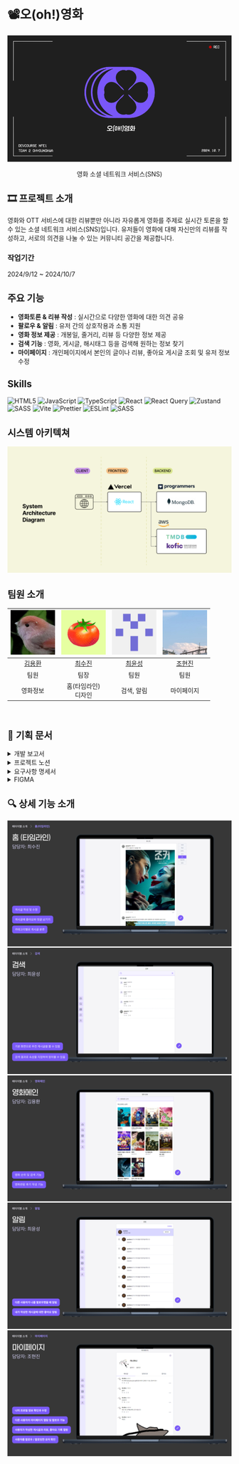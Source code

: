 # 📽️오(oh!)영화
![titleImg](readme_image/title.gif)
<div align="center">영화 소셜 네트워크 서비스(SNS)</div>

## 🎞️ 프로젝트 소개
영화와 OTT 서비스에 대한 리뷰뿐만 아니라 자유롭게 영화를 주제로 실시간 토론을 할 수 있는 소셜 네트워크 서비스(SNS)입니다. 유저들이 영화에 대해 자신만의 리뷰를 작성하고, 서로의 의견을 나눌 수 있는 커뮤니티 공간을 제공합니다.

### 작업기간
2024/9/12 ~ 2024/10/7

## 주요 기능
- **영화토론 & 리뷰 작성** : 실시간으로 다양한 영화에 대한 의견 공유
- **팔로우 & 알림** : 유저 간의 상호작용과 소통 지원
- **영화 정보 제공** : 개봉일, 줄거리, 리뷰 등 다양한 정보 제공
- **검색 기능** : 영화, 게시글, 해시태그 등을 검색해 원하는 정보 찾기
- **마이페이지** : 개인페이지에서 본인의 글이나 리뷰, 좋아요 게시글 조회 및 유저 정보 수정


## Skills
![HTML5](https://img.shields.io/badge/html5-%23E34F26.svg?style=for-the-badge&logo=html5&logoColor=white)
![JavaScript](https://img.shields.io/badge/javascript-%23323330.svg?style=for-the-badge&logo=javascript&logoColor=%23F7DF1E)
![TypeScript](https://img.shields.io/badge/typescript-%23007ACC.svg?style=for-the-badge&logo=typescript&logoColor=white)
![React](https://img.shields.io/badge/react-%2320232a.svg?style=for-the-badge&logo=react&logoColor=%2361DAFB)
![React Query](https://img.shields.io/badge/-React%20Query-FF4154?style=for-the-badge&logo=react%20query&logoColor=white)
![Zustand](https://img.shields.io/badge/Zustand-EA5A47?style=for-the-badge&logo=Zustand&logoColor=white)
![SASS](https://img.shields.io/badge/SASS-hotpink.svg?style=for-the-badge&logo=SASS&logoColor=white)
![Vite](https://img.shields.io/badge/vite-%23646CFF.svg?style=for-the-badge&logo=vite&logoColor=white)
![Prettier](https://img.shields.io/badge/prettier-%23F7B93E.svg?style=for-the-badge&logo=prettier&logoColor=black)
![ESLint](https://img.shields.io/badge/ESLint-4B3263?style=for-the-badge&logo=eslint&logoColor=white)
![SASS](https://img.shields.io/badge/SASS-hotpink.svg?style=for-the-badge&logo=SASS&logoColor=white)

## 시스템 아키텍쳐
![titleImg](readme_image/pre10.jpg)

## 팀원 소개

<div align="center">
  
|<img src="readme_image/profile_yonghwna.jpg" width="100" height="100"/>|<img src="readme_image/profile_tomato.jpg" width="100" height="100"/>|<img src="readme_image/profile_yoon.png" width="100" height="100"/>|<img src="readme_image/profile_joeih.jpg" width="100" height="100"/>|
|:---:|:---:|:---:| :---:|
| [김용환](https://github.com/yonghwna) | [최수진](https://github.com/tomatto0) | [최윤성](https://github.com/cho1ys)  | [조현진](https://github.com/JOEIH) |
|팀원|팀장|팀원|팀원|
|영화정보|홈(타임라인)<br> 디자인|검색, 알림|마이페이지|

</div>

</br>

## 📙 기획 문서


<details>
<summary>개발 보고서</summary>

[🔗 개발보고서 바로가기](https://docs.google.com/document/d/1C-1qJz8wFXcEDpyEzsMVHTj_YRlnftQBGVjwVxweEAU/edit?tab=t.0)

</details>

<details>
<summary>프로젝트 노션</summary>

[🔗 Notion 바로가기](https://neul.notion.site/2-159dc69321d780baafb3c623ea6e8b86?pvs=4)

[![Notion](readme_image/notion.jpg)](https://neul.notion.site/2-159dc69321d780baafb3c623ea6e8b86?pvs=4)

</details>

<details>
<summary>요구사항 명세서</summary>

[🔗 요구사항 명세서 바로가기](https://docs.google.com/spreadsheets/d/12qMOclTXYbzc4r6kcgqZqwZhbI4VUvSuB4gtFj5n86g/edit?gid=0#gid=0)

[![요구사항 명세서](readme_image/pre11.jpg)](https://docs.google.com/spreadsheets/d/12qMOclTXYbzc4r6kcgqZqwZhbI4VUvSuB4gtFj5n86g/edit?gid=0#gid=0)

</details>

<details>
<summary>FIGMA</summary>

[🔗 FIGMA 바로가기](https://www.figma.com/design/DcxEgok2J8A7u1X8cLJ8O0/%EC%98%A4!%EC%98%81%ED%99%94-%ED%99%94%EB%A9%B4%EA%B8%B0%ED%9A%8D%EC%84%9C-%EC%99%B8%EB%B6%80%EA%B3%B5%EA%B0%9C%EC%9A%A9?node-id=0-1&t=W5ZOALXKEdeBgrHc-1)

[![피그마 화면계획서](readme_image/figma.jpg)](https://www.figma.com/design/DcxEgok2J8A7u1X8cLJ8O0/%EC%98%A4!%EC%98%81%ED%99%94-%ED%99%94%EB%A9%B4%EA%B8%B0%ED%9A%8D%EC%84%9C-%EC%99%B8%EB%B6%80%EA%B3%B5%EA%B0%9C%EC%9A%A9?node-id=0-1&t=W5ZOALXKEdeBgrHc-1)

</details>

## 🔍 상세 기능 소개
![홈(타임라인)](readme_image/pre14.jpg)
![검색](readme_image/pre16.jpg)
![영화정보](readme_image/pre18.jpg)
![알림](readme_image/pre20.jpg)
![마이페이지](readme_image/pre22.jpg)

